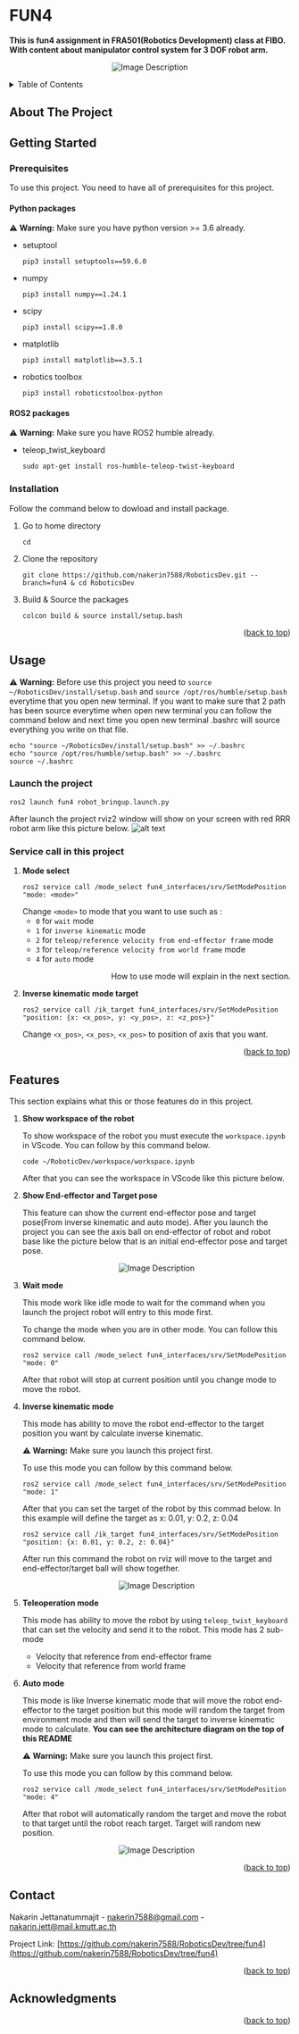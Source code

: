 <a id="readme-top"></a>

# FUN4
**This is fun4 assignment in FRA501(Robotics Development) class at **FIBO**. With content about manipulator control system for 3 DOF robot arm.**


<p align="center"><img src="images/robot_initial_pose.png" alt="Image Description" /></p>

<!-- TABLE OF CONTENTS -->
<details>
  <summary>Table of Contents</summary>
  <ol>
    <li>
      <a href="#about-the-project">About The Project</a>
    </li>
    <li>
      <a href="#getting-started">Getting Started</a>
      <ul>
        <li><a href="#prerequisites">Prerequisites</a></li>
            <ul>
                <li><a href="#python-packages">Python packages</a></li>
                <li><a href="#ros2-packages">ROS2 packages</a></li>
            </ul>
        <li><a href="#installation">Installation</a></li>
      </ul>
    </li>
    <li><a href="#usage">Usage</a></li>
    <ul>
        <li><a href="#launch-the-project">Launch the project</a></li>
        <li><a href="#service-call-in-this-project">Service call in this project</a></li>
    </ul>
    <li><a href="#features">Features</a></li>
    <li><a href="#contact">Contact</a></li>
    <li><a href="#acknowledgments">Acknowledgments</a></li>
  </ol>
</details>

<!-- ABOUT THE PROJECT -->
## About The Project


<!-- GETTING STARTED -->
## Getting Started
### Prerequisites
To use this project. You need to have all of prerequisites for this project.
#### Python packages
⚠️  **Warning:**    Make sure you have python version >= 3.6 already.
*   setuptool
    ```
    pip3 install setuptools==59.6.0
    ```
*   numpy
    ```
    pip3 install numpy==1.24.1
    ```
*   scipy
    ```
    pip3 install scipy==1.8.0
    ```
*   matplotlib
    ```
    pip3 install matplotlib==3.5.1
    ```
*   robotics toolbox
    ```
    pip3 install roboticstoolbox-python
    ```
#### ROS2 packages
⚠️  **Warning:**     Make sure you have ROS2 humble already.
*   teleop_twist_keyboard
    ```
    sudo apt-get install ros-humble-teleop-twist-keyboard
    ```

### Installation
Follow the command below to dowload and install package.
1.  Go to home directory
    ```
    cd
    ```
2.  Clone the repository
    ```
    git clone https://github.com/nakerin7588/RoboticsDev.git --branch=fun4 & cd RoboticsDev
    ```
3.  Build & Source the packages
    ```
    colcon build & source install/setup.bash
    ```

<p align="right">(<a href="#readme-top">back to top</a>)</p>

<!-- USAGE -->
## Usage
⚠️  **Warning:**    Before use this project you need to `source ~/RoboticsDev/install/setup.bash` and `source /opt/ros/humble/setup.bash` everytime that you open new terminal. If you want to make sure that 2 path has been source everytime when open new terminal you can follow the command below and next time you open new terminal .bashrc will source everything you write on that file.
```
echo "source ~/RoboticsDev/install/setup.bash" >> ~/.bashrc
echo "source /opt/ros/humble/setup.bash" >> ~/.bashrc
source ~/.bashrc
```
### Launch the project
```
ros2 launch fun4 robot_bringup.launch.py
```
After launch the project rviz2 window will show on your screen with red RRR robot arm like this picture below.
![alt text](images/rviz_screen_after_launch_project.png)
### Service call in this project
1. **Mode select**
    ```
    ros2 service call /mode_select fun4_interfaces/srv/SetModePosition "mode: <mode>"
    ```
    Change `<mode>` to mode that you want to use such as :
    *  `0` for `wait` mode
    *  `1` for `inverse kinematic` mode
    *  `2` for `teleop/reference velocity from end-effector frame` mode
    *  `3` for `teleop/reference velocity from world frame` mode
    *  `4` for `auto` mode
<p align="right">How to use mode will explain in the next section.</p>

2. **Inverse kinematic mode target**
    ```
    ros2 service call /ik_target fun4_interfaces/srv/SetModePosition "position: {x: <x_pos>, y: <y_pos>, z: <z_pos>}"
    ```
    Change `<x_pos>`, `<x_pos>`, `<x_pos>` to position of axis that you want.

<p align="right">(<a href="#readme-top">back to top</a>)</p>

## Features
This section explains what this or those features do in this project.
1.  **Show workspace of the robot**

    To show workspace of the robot you must execute the `workspace.ipynb` in VScode. You can follow by this command below.
    ```
    code ~/RoboticDev/workspace/workspace.ipynb
    ```
    After that you can see the workspace in VScode like this picture below.

2.  **Show End-effector and Target pose**

    This feature can show the current end-effector pose and target pose(From inverse kinematic and auto mode). After you launch the project you can see the axis ball on end-effector of robot and robot base like the picture below that is an initial end-effector pose and target pose.
    <p align="center"><img src="images/robot_initial_pose_fade.png" alt="Image Description" /></p>

3.  **Wait mode**

    This mode work like idle mode to wait for the command when you launch the project robot will entry to this mode first.

    To change the mode when you are in other mode. You can follow this command below.
    ```
    ros2 service call /mode_select fun4_interfaces/srv/SetModePosition "mode: 0"
    ```
    After that robot will stop at current position until you change mode to move the robot.

4.  **Inverse kinematic mode**

    This mode has ability to move the robot end-effector to the target position you want by calculate inverse kinematic.

    ⚠️  **Warning:** Make sure you launch this project first.

    To use this mode you can follow by this command below.
    ```
    ros2 service call /mode_select fun4_interfaces/srv/SetModePosition "mode: 1"
    ```
    After that you can set the target of the robot by this commad below. In this example will define the target as x: 0.01, y: 0.2, z: 0.04
    ```
    ros2 service call /ik_target fun4_interfaces/srv/SetModePosition "position: {x: 0.01, y: 0.2, z: 0.04}"
    ```
    After run this command the robot on rviz will move to the target and end-effector/target ball will show together.

    <p align="center"><img src="images/ik_move.gif" alt="Image Description" /></p>

5.  **Teleoperation mode**

    This mode has ability to move the robot by using `teleop_twist_keyboard` that can set the velocity and send it to the robot. This mode has 2 sub-mode
    *   Velocity that reference from end-effector frame
    *   Velocity that reference from world frame
6.  **Auto mode**

    This mode is like Inverse kinematic mode that will move the robot end-effector to the target position but this mode will random the target from environment mode and then will send the target to inverse kinematic mode to calculate. **You can see the architecture diagram on the top of this README**
    
    ⚠️  **Warning:** Make sure you launch this project first.

    To use this mode you can follow by this command below.
    ```
    ros2 service call /mode_select fun4_interfaces/srv/SetModePosition "mode: 4"
    ```
    After that robot will automatically random the target and move the robot to that target until the robot reach target. Target will random new position.

    <p align="center"><img src="images/auto_move.gif" alt="Image Description" /></p>

<p align="right">(<a href="#readme-top">back to top</a>)</p>

<!-- CONTACT -->
## Contact

Nakarin Jettanatummajit - nakerin7588@gmail.com - nakarin.jett@mail.kmutt.ac.th

Project Link: [https://github.com/nakerin7588/RoboticsDev/tree/fun4](https://github.com/nakerin7588/RoboticsDev/tree/fun4)

<p align="right">(<a href="#readme-top">back to top</a>)</p>

<!-- ACKNOWLEDGMENTS -->
## Acknowledgments

<p align="right">(<a href="#readme-top">back to top</a>)</p>